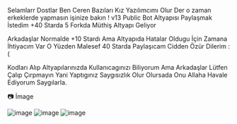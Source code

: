 Selamlarr Dostlar Ben Ceren Bazıları Kız Yazılımcımı Olur Der o zaman erkeklerde yapmasın işinize bakın ! v13 Public Bot Altyapısı Paylaşmak İstedim +40 Starda 5 Forkda Müthiş Altyapı Geliyor 

Arkadaşlar Normalde +10 Stardı Ama Altyapıda Hatalar Oldugu İçin Zamana İhtiyacım Var O Yüzden Malesef 40 Starda Paylaşıcam Cidden Özür Dilerim :(

Kodları Alıp Altyapılarınızda Kullanıcagınızı Biliyorum Ama Arkadaşlar Lütfen Çalıp Çırpmayın Yani Yaptıgınız Saygısızlık Olur Olursada Onu Allaha Havale Ediyorum Saygılarla.

📷 İmage

![image](https://cdn.discordapp.com/attachments/1005468405811396620/1017855310200832030/unknown.png)
![image](https://cdn.discordapp.com/attachments/1005468405811396620/1017873719894487120/unknown.png)
![image](https://cdn.discordapp.com/attachments/1005468405811396620/1017873761539739728/unknown.png)
